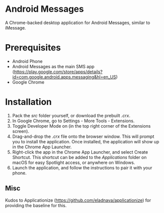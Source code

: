 # Android Messages
A Chrome-backed desktop application for Android Messages, similar to iMessage.

# Prerequisites
* Android Phone
* Android Messages as the main SMS app (https://play.google.com/store/apps/details?id=com.google.android.apps.messaging&hl=en_US)
* Google Chrome

# Installation
1. Pack the _src_ folder yourself, or download the prebuilt _.crx_.
2. In Google Chrome, go to Settings - More Tools - Extensions.
3. Toggle Developer Mode on (in the top right corner of the Extensions screen).
4. Drag-and-drop the _.crx_ file onto the browser window.  This will prompt you to install the application.  Once installed, the application will show up in the Chrome App Launcher.
5. Right-click the app in the Chrome App Launcher, and select Create Shortcut.  This shortcut can be added to the _Applications_ folder on macOS for easy Spotlight access, or anywhere on Windows.
6. Launch the application, and follow the instructions to pair it with your phone.

## Misc
Kudos to Applicationize (https://github.com/eladnava/applicationize) for providing the baseline for this.
